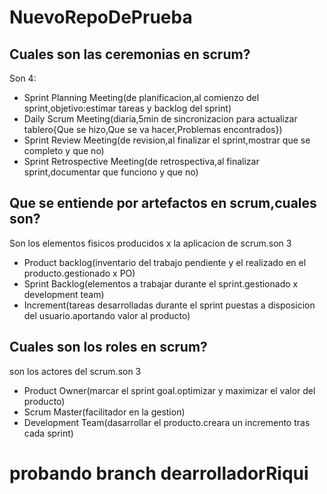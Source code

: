 # NuevoRepoDePrueba  

## Cuales son las ceremonias en scrum?
   Son 4:
   - Sprint Planning Meeting(de planificacion,al comienzo del sprint,objetivo:estimar tareas y backlog del sprint)
   - Daily Scrum Meeting(diaria,5min de sincronizacion para actualizar tablero{Que se hizo,Que se va hacer,Problemas encontrados})
   - Sprint Review Meeting(de revision,al finalizar el sprint,mostrar que se completo y que no)
   - Sprint Retrospective Meeting(de retrospectiva,al finalizar sprint,documentar que funciono y que no)
## Que se entiende por artefactos en scrum,cuales son?
   Son los elementos fisicos producidos x la aplicacion de scrum.son 3
   - Product backlog(inventario del trabajo pendiente y el realizado en el producto.gestionado x PO)
   - Sprint Backlog(elementos a trabajar durante el sprint.gestionado x development team)
   - Increment(tareas desarrolladas durante el sprint puestas a disposicion del usuario.aportando valor al producto)
## Cuales son los roles en scrum?
   son los actores del scrum.son 3
  - Product Owner(marcar el sprint goal.optimizar y maximizar el valor del producto)
  - Scrum Master(facilitador en la gestion)
  - Development Team(dasarrollar el producto.creara un incremento tras cada  sprint)


# probando branch dearrolladorRiqui

